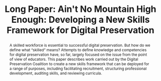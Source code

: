 ---
abstract: A skilled workforce is essential to successful digital preservation. But
  how do we define what “skilled” means? Attempts to define knowledge and competencies
  for digital preservation have, so far, largely focused on the issue from the point
  of view of educators. This paper describes work carried out by the Digital Preservation
  Coalition to create a new skills framework that can be deployed for a range of purposes,
  including facilitating recruitment, structuring professional development, auditing
  skills, and reviewing curricula.
creators:
- Sharon McMeekin
date: null
document_url: https://az659834.vo.msecnd.net/eventsairwesteuprod/production-inconference-public/786859b63e024c6fbb3f042018e1d9f3
grand_parent: iPRES
institutions:
- Digital Preservation Coalition
keywords:
- skills
- training
- staffing
- education
- professional-development
landing_page_url: null
language: eng
layout: publication
license: CC-BY 4.0 International
notes_url: null
parent: iPRES 2022
publication_type: long paper
size: null
slides_url: null
source_name: iPRES
stream_url: null
title: 'Long Paper: Ain''t No Mountain High Enough: Developing a New Skills Framework
  for Digital Preservation'
year: 2022
---